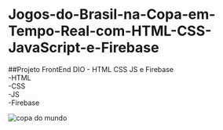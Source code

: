 # Jogos-do-Brasil-na-Copa-em-Tempo-Real-com-HTML-CSS-JavaScript-e-Firebase
##Projeto FrontEnd DIO - HTML CSS JS e Firebase                                                                                                        
-HTML                                                                                                                                                 
-CSS                                                                                                                                                   
-JS                                                                                                                                                   
-Firebase

![copa do mundo](https://user-images.githubusercontent.com/87333479/198383590-084e9cbc-f2aa-4d5d-acc8-80b4f5dc26bd.JPG)

